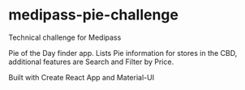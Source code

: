 # medipass-pie-challenge
Technical challenge for Medipass

Pie of the Day finder app. Lists Pie information for stores in the CBD, additional features are Search and Filter by Price.

Built with Create React App and Material-UI